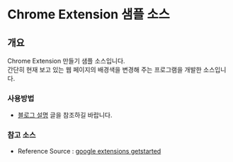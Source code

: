 # Chrome Extension 샘플 소스

## 개요
Chrome Extension 만들기 샘플 소스입니다.  
간단히 현재 보고 있는 웹 페이지의 배경색을 변경해 주는 프로그램을 개발한 소스입니다.

### 사용방법  
- [블로그 설명](https://yscho03.tistory.com/103) 글을 참조하길 바랍니다.


### 참고 소스   
- Reference Source : [google extensions getstarted](https://developer.chrome.com/docs/extensions/mv3/getstarted/)
